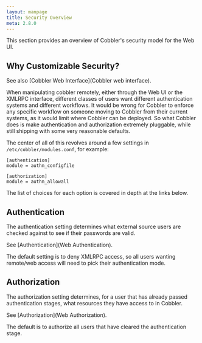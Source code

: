 ```yaml
---
layout: manpage
title: Security Overview
meta: 2.8.0
---
```



This section provides an overview of Cobbler's security model for the Web UI.

## Why Customizable Security?

See also [Cobbler Web Interface](Cobbler web interface).

When manipulating cobbler remotely, either through the Web UI or the XMLRPC interface, different classes of users want
different authentication systems and different workflows. It would be wrong for Cobbler to enforce any specific workflow
on someone moving to Cobbler from their current systems, as it would limit where Cobbler can be deployed. So what
Cobbler does is make authentication and authorization extremely pluggable, while still shipping with some very
reasonable defaults.

The center of all of this revolves around a few settings in `/etc/cobbler/modules.conf`, for example:

    [authentication]
    module = authn_configfile
    
    [authorization]
    module = authn_allowall

The list of choices for each option is covered in depth at the links below.

## Authentication

The authentication setting determines what external source users are checked against to see if their passwords are
valid.

See
[Authentication](Web Authentication).

The default setting is to deny XMLRPC access, so all users wanting remote/web access will need to pick their
authentication mode.

## Authorization

The authorization setting determines, for a user that has already passed authentication stages, what resources they have
access to in Cobbler.

See [Authorization](Web Authorization).

The default is to authorize all users that have cleared the authentication stage.

